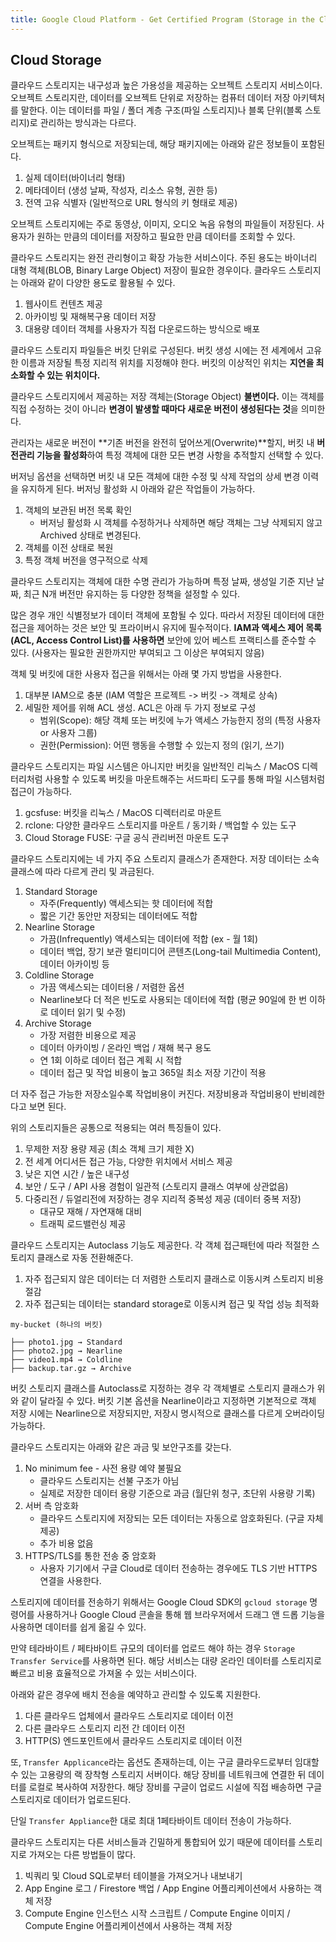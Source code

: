 ```yaml
---
title: Google Cloud Platform - Get Certified Program (Storage in the Cloud)
---
```


## Cloud Storage

클라우드 스토리지는 내구성과 높은 가용성을 제공하는 오브젝트 스토리지 서비스이다. 오브젝트 스토리지란, 데이터를 오브젝트 단위로 저장하는 컴퓨터 데이터 저장 아키텍처를 말한다. 이는 데이터를 파일 / 폴더 계층 구조(파일 스토리지)나 블록 단위(블록 스토리지)로 관리하는 방식과는 다르다.

오브젝트는 패키지 형식으로 저장되는데, 해당 패키지에는 아래와 같은 정보들이 포함된다.

1. 실제 데이터(바이너리 형태)
2. 메타데이터 (생성 날짜, 작성자, 리소스 유형, 권한 등)
3. 전역 고유 식별자 (일반적으로 URL 형식의 키 형태로 제공)

오브젝트 스토리지에는 주로 동영상, 이미지, 오디오 녹음 유형의 파일들이 저장된다. 사용자가 원하는 만큼의 데이터를 저장하고 필요한 만큼 데이터를 조회할 수 있다.

클라우드 스토리지는 완전 관리형이고 확장 가능한 서비스이다. 주된 용도는 바이너리 대형 객체(BLOB, Binary Large Object) 저장이 필요한 경우이다. 클라우드 스토리지는 아래와 같이 다양한 용도로 활용될 수 있다.

1. 웹사이트 컨텐츠 제공
2. 아카이빙 및 재해복구용 데이터 저장
3. 대용량 데이터 객체를 사용자가 직접 다운로드하는 방식으로 배포

클라우드 스토리지 파일들은 버킷 단위로 구성된다. 버킷 생성 시에는 전 세계에서 고유한 이름과 저장될 특정 지리적 위치를 지정해야 한다. 버킷의 이상적인 위치는 **지연을 최소화할 수 있는 위치이다.**

클라우드 스토리지에서 제공하는 저장 객체는(Storage Object) **불변이다.** 이는 객체를 직접 수정하는 것이 아니라 **변경이 발생할 때마다 새로운 버전이 생성된다는 것**을 의미한다.

관리자는 새로운 버전이 **기존 버전을 완전히 덮어쓰게(Overwrite)**할지, 버킷 내 **버전관리 기능을 활성화**하여 특정 객체에 대한 모든 변경 사항을 추적할지 선택할 수 있다.

버저닝 옵션을 선택하면 버킷 내 모든 객체에 대한 수정 및 삭제 작업의 상세 변경 이력을 유지하게 된다. 버저닝 활성화 시 아래와 같은 작업들이 가능하다.

1. 객체의 보관된 버전 목록 확인
    - 버저닝 활성화 시 객체를 수정하거나 삭제하면 해당 객체는 그냥 삭제되지 않고 Archived 상태로 변경된다.
2. 객체를 이전 상태로 복원
3. 특정 객체 버전을 영구적으로 삭제

클라우드 스토리지는 객체에 대한 수명 관리가 가능하며 특정 날짜, 생성일 기준 지난 날짜, 최근 N개 버전만 유지하는 등 다양한 정책을 설정할 수 있다.

많은 경우 개인 식별정보가 데이터 객체에 포함될 수 있다. 따라서 저장된 데이터에 대한 접근을 제어하는 것은 보안 및 프라이버시 유지에 필수적이다. **IAM과 액세스 제어 목록(ACL, Access Control List)를 사용하면** 보안에 있어 베스트 프랙티스를 준수할 수 있다. (사용자는 필요한 권한까지만 부여되고 그 이상은 부여되지 않음)

객체 및 버킷에 대한 사용자 접근을 위해서는 아래 몇 가지 방법을 사용한다.

1. 대부분 IAM으로 충분 (IAM 역할은 프로젝트 -> 버킷 -> 객체로 상속)
2. 세밀한 제어를 위해 ACL 생성. ACL은 아래 두 가지 정보로 구성
    - 범위(Scope): 해당 객체 또는 버킷에 누가 액세스 가능한지 정의 (특정 사용자 or 사용자 그룹)
    - 권한(Permission): 어떤 행동을 수행할 수 있는지 정의 (읽기, 쓰기)

클라우드 스토리지는 파일 시스템은 아니지만 버킷을 일반적인 리눅스 / MacOS 디렉터리처럼 사용할 수 있도록 버킷을 마운트해주는 서드파티 도구를 통해 파일 시스템처럼 접근이 가능하다.

1. gcsfuse: 버킷을 리눅스 / MacOS 디렉터리로 마운트
2. rclone: 다양한 클라우드 스토리지를 마운트 / 동기화 / 백업할 수 있는 도구
3. Cloud Storage FUSE: 구글 공식 관리버전 마운트 도구

클라우드 스토리지에는 네 가지 주요 스토리지 클래스가 존재한다. 저장 데이터는 소속 클래스에 따라 다르게 관리 및 과금된다.

1. Standard Storage
    - 자주(Frequently) 액세스되는 핫 데이터에 적합
    - 짧은 기간 동안만 저장되는 데이터에도 적합
2. Nearline Storage
    - 가끔(Infrequently) 액세스되는 데이터에 적합 (ex - 월 1회)
    - 데이터 백업, 장기 보관 멀티미디어 콘텐츠(Long-tail Multimedia Content), 데이터 아카이빙 등
3. Coldline Storage
    - 가끔 액세스되는 데이터용 / 저렴한 옵션
    - Nearline보다 더 적은 빈도로 사용되는 데이터에 적합 (평균 90일에 한 번 이하로 데이터 읽기 및 수정)
4. Archive Storage
    - 가장 저렴한 비용으로 제공
    - 데이터 아카이빙 / 온라인 백업 / 재해 복구 용도
    - 연 1회 이하로 데이터 접근 계획 시 적합
    - 데이터 접근 및 작업 비용이 높고 365일 최소 저장 기간이 적용

더 자주 접근 가능한 저장소일수록 작업비용이 커진다. 저장비용과 작업비용이 반비례한다고 보면 된다.

위의 스토리지들은 공통으로 적용되는 여러 특징들이 있다.

1. 무제한 저장 용량 제공 (최소 객체 크기 제한 X)
2. 전 세계 어디서든 접근 가능, 다양한 위치에서 서비스 제공
3. 낮은 지연 시간 / 높은 내구성
4. 보안 / 도구 / API 사용 경험이 일관적 (스토리지 클래스 여부에 상관없음)
5. 다중리전 / 듀얼리전에 저장하는 경우 지리적 중복성 제공 (데이터 중복 저장)
    - 대규모 재해 / 자연재해 대비
    - 트래픽 로드밸런싱 제공

클라우드 스토리지는 Autoclass 기능도 제공한다. 각 객체 접근패턴에 따라 적절한 스토리지 클래스로 자동 전환해준다.

1. 자주 접근되지 않은 데이터는 더 저렴한 스토리지 클래스로 이동시켜 스토리지 비용 절감
2. 자주 접근되는 데이터는 standard storage로 이동시켜 접근 및 작업 성능 최적화

```text
my-bucket (하나의 버킷)

├── photo1.jpg → Standard
├── photo2.jpg → Nearline
├── video1.mp4 → Coldline
├── backup.tar.gz → Archive
```

버킷 스토리지 클래스를 Autoclass로 지정하는 경우 각 객체별로 스토리지 클래스가 위와 같이 달라질 수 있다. 버킷 기본 옵션을 Nearline이라고 지정하면 기본적으로 객체 저장 시에는 Nearline으로 저장되지만, 저장시 명시적으로 클래스를 다르게 오버라이딩 가능하다.

클라우드 스토리지는 아래와 같은 과금 및 보안구조를 갖는다.

1. No minimum fee - 사전 용량 예약 불필요
    - 클라우드 스토리지는 선불 구조가 아님
    - 실제로 저장한 데이터 용량 기준으로 과금 (월단위 청구, 초단위 사용량 기록)
2. 서버 측 암호화
    - 클라우드 스토리지에 저장되는 모든 데이터는 자동으로 암호화된다. (구글 자체 제공)
    - 추가 비용 없음
3. HTTPS/TLS를 통한 전송 중 암호화
    - 사용자 기기에서 구글 Cloud로 데이터 전송하는 경우에도 TLS 기반 HTTPS 연결을 사용한다.

스토리지에 데이터를 전송하기 위해서는 Google Cloud SDK의 `gcloud storage` 명령어를 사용하거나 Google Cloud 콘솔을 통해 웹 브라우저에서 드래그 앤 드롭 기능을 사용하면 데이터를 쉽게 옮길 수 있다.

만약 테라바이트 / 페타바이트 규모의 데이터를 업로드 해야 하는 경우 `Storage Transfer Service`를 사용하면 된다. 해당 서비스는 대량 온라인 데이터를 스토리지로 빠르고 비용 효율적으로 가져올 수 있는 서비스이다.

아래와 같은 경우에 배치 전송을 예약하고 관리할 수 있도록 지원한다.

1. 다른 클라우드 업체에서 클라우드 스토리지로 데이터 이전
2. 다른 클라우드 스토리지 리전 간 데이터 이전
3. HTTP(S) 엔드포인트에서 클라우드 스토리지로 데이터 이전

또, `Transfer Applicance`라는 옵션도 존재하는데, 이는 구글 클라우드로부터 임대할 수 있는 고용량의 랙 장착형 스토리지 서버이다. 해당 장비를 네트워크에 연결한 뒤 데이터를 로컬로 복사하여 저장한다. 해당 장비를 구글이 업로드 시설에 직접 배송하면 구글 스토리지로 데이터가 업로드된다.

단일 `Transfer Appliance`한 대로 최대 1페타바이트 데이터 전송이 가능하다.

클라우드 스토리지는 다른 서비스들과 긴밀하게 통합되어 있기 때문에 데이터를 스토리지로 가져오는 다른 방법들이 많다.

1. 빅쿼리 및 Cloud SQL로부터 테이블을 가져오거나 내보내기
2. App Engine 로그 / Firestore 백업 / App Engine 어플리케이션에서 사용하는 객체 저장
3. Compute Engine 인스턴스 시작 스크립트 / Compute Engine 이미지 / Compute Engine 어플리케이션에서 사용하는 객체 저장
